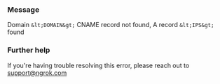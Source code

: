 
### Message
Domain `&lt;DOMAIN&gt;` CNAME record not found, A record `&lt;IPS&gt;` found

### Further help
If you're having trouble resolving this error, please reach out to [support@ngrok.com](mailto:support@ngrok.com?subject=Help%20with%20ERR_NGROK_426)

